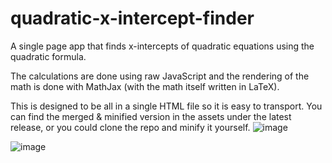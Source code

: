 # quadratic-x-intercept-finder
A single page app that finds x-intercepts of quadratic equations using the quadratic formula.  

The calculations are done using raw JavaScript and the rendering of the math is done with MathJax (with the math itself written in LaTeX).

This is designed to be all in a single HTML file so it is easy to transport. You can find the merged & minified version in the assets under the latest release, or you could clone the repo and minify it yourself.
![image](https://user-images.githubusercontent.com/72141247/115127006-f0479300-9f98-11eb-8438-8440a5207e2e.png)

![image](https://user-images.githubusercontent.com/72141247/115127015-06555380-9f99-11eb-9026-47e966ac7c3c.png)
